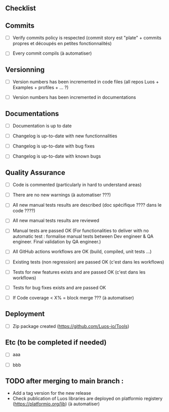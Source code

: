 ## Checklist


## Commits
- [ ] Verify commits policy is respected (commit story est "plate" + commits propres et découpés en petites fonctionnalités)
- [ ] Every commit compils (à automatiser)


## Versionning
- [ ] Version numbers has been incremented in code files (all repos Luos + Examples + profiles + ... ?)
- [ ] Version numbers has been incremented in documentations


## Documentations
- [ ] Documentation is up to date
- [ ] Changelog is up-to-date with new functionnalities
- [ ] Changelog is up-to-date with bug fixes
- [ ] Changelog is up-to-date with known bugs


## Quality Assurance
- [ ] Code is commented (particularly in hard to understand areas)
- [ ] There are no new warnings (à automatiser ???)
- [ ] All new manual tests results are described (doc spécifique ???? dans le code ????)
- [ ] All new manual tests results are reviewed
- [ ] Manual tests are passed OK (For functionalities to deliver with no automatic test : formalise manual tests between  Dev engineer & QA engineer. Final validation by QA engineer.)
- [ ] All GitHub actions workflows are OK (build, compiled, unit tests ...)
- [ ] Existing tests (non regression) are passed OK (c'est dans les workflows)
- [ ] Tests for new features exists and are passed OK (c'est dans les workflows)
- [ ] Tests for bug fixes exists and are passed OK
- [ ] If Code coverage < X% = block merge ??? (à automatiser)


## Deployment
- [ ] Zip package created (https://github.com/Luos-io/Tools)


## Etc (to be completed if needed)
- [ ] aaa
- [ ] bbb


## TODO after merging to main branch :
- Add a tag version for the new release
- Check publication of Luos libraries are deployed on platformio registery (https://platformio.org/lib) (à automatiser)
